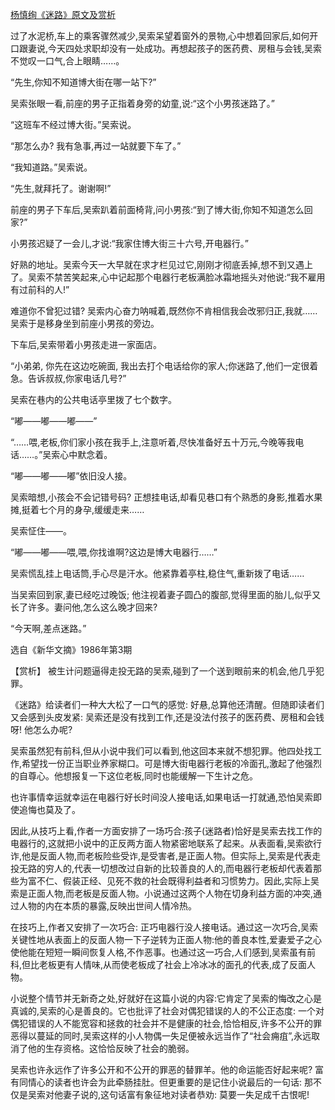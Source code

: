 [杨慎绚《迷路》原文及赏析](https://www.vrrw.net/wx/15128.html)

过了水泥桥,车上的乘客骤然减少,吴索呆望着窗外的景物,心中想着回家后,如何开口跟妻说,今天四处求职却没有一处成功。再想起孩子的医药费、房租与会钱,吴索不觉叹一口气,合上眼睛……。

“先生,你知不知道博大街在哪一站下?”

吴索张眼一看,前座的男子正指着身旁的幼童,说:“这个小男孩迷路了。”

“这班车不经过博大街。”吴索说。

“那怎么办? 我有急事,再过一站就要下车了。”

“我知道路。”吴索说。

“先生,就拜托了。谢谢啊!”

前座的男子下车后,吴索趴着前面椅背,问小男孩:“到了博大街,你知不知道怎么回家?”

小男孩迟疑了一会儿,才说:“我家住博大街三十六号,开电器行。”

好熟的地址。吴索今天一大早就在求才栏见过它,刚刚才彻底丢掉,想不到又遇上了。吴索不禁苦笑起来,心中记起那个电器行老板满脸冰霜地摇头对他说:“我不雇用有过前科的人!”

难道你不曾犯过错? 吴索内心奋力呐喊着,既然你不肯相信我会改邪归正,我就……吴索于是移身坐到前座小男孩的旁边。

下车后,吴索带着小男孩走进一家面店。

“小弟弟, 你先在这边吃碗面, 我出去打个电话给你的家人;你迷路了,他们一定很着急。告诉叔叔,你家电话几号?”

吴索在巷内的公共电话亭里拨了七个数字。

“嘟——嘟——嘟——”

“……喂,老板,你们家小孩在我手上,注意听着,尽快准备好五十万元,今晚等我电话……。”吴索心中默念着。

“嘟——嘟——嘟”依旧没人接。

吴索暗想,小孩会不会记错号码? 正想挂电话,却看见巷口有个熟悉的身影,推着水果摊,挺着七个月的身孕,缓缓走来……

吴索怔住——。

“嘟——嘟——喂,喂,你找谁啊?这边是博大电器行……”

吴索慌乱挂上电话筒,手心尽是汗水。他紧靠着亭柱,稳住气,重新拨了电话……

当吴索回到家,妻已经吃过晚饭; 他注视着妻子圆凸的腹部,觉得里面的胎儿,似乎又长了许多。妻问他,怎么这么晚才回来?

“今天啊,差点迷路。”

选自《新华文摘》1986年第3期



【赏析】 被生计问题逼得走投无路的吴索,碰到了一个送到眼前来的机会,他几乎犯罪。

《迷路》给读者们一种大大松了一口气的感觉: 好悬,总算他还清醒。但随即读者们又会感到头皮发紧: 吴索还是没有找到工作,还是没法付孩子的医药费、房租和会钱呀! 他怎么办呢?

吴索虽然犯有前科,但从小说中我们可以看到,他这回本来就不想犯罪。他四处找工作,希望找一份正当职业养家糊口。可是博大街电器行老板的冷面孔,激起了他强烈的自尊心。他想报复一下这位老板,同时也能缓解一下生计之危。

也许事情幸运就幸运在电器行好长时间没人接电话,如果电话一打就通,恐怕吴索即使追悔也莫及了。

因此,从技巧上看,作者一方面安排了一场巧合:孩子(迷路者)恰好是吴索去找工作的电器行的,这就把小说中的正反两方面人物紧密地联系了起来。从表面看,吴索欲行诈,他是反面人物,而老板险些受诈,是受害者,是正面人物。但实际上,吴索是代表走投无路的穷人的,代表一切想改过自新的比较善良的人的,而电器行老板却代表着那些为富不仁、假装正经、见死不救的社会既得利益者和习惯势力。因此,实际上吴索是正面人物,而老板是反面人物。小说通过这两个人物在切身利益方面的冲突,通过人物的内在本质的暴露,反映出世间人情冷热。

在技巧上,作者又安排了一次巧合: 正巧电器行没人接电话。通过这一次巧合,吴索关键性地从表面上的反面人物一下子逆转为正面人物:他的善良本性,爱妻爱子之心使他能在短短一瞬间恢复人格,不作恶事。也通过这一巧合,人们感到,吴索虽有前科,但比老板更有人情味,从而使老板成了社会上冷冰冰的面孔的代表,成了反面人物。

小说整个情节并无新奇之处,好就好在这篇小说的内容:它肯定了吴索的悔改之心是真诚的,吴索的心是善良的。它也批评了社会对偶犯错误的人的不公正态度: 一个对偶犯错误的人不能宽容和拯救的社会并不是健康的社会,恰恰相反,许多不公开的罪恶得以蔓延的同时,吴索这样的小人物偶一失足便被永远当作了“社会痈疽”,永远取消了他的生存资格。这恰恰反映了社会的脆弱。

吴索也许永远作了许多公开和不公开的罪恶的替罪羊。他的命运能否好起来呢? 富有同情心的读者也许会为此牵肠挂肚。但更重要的是记住小说最后的一句话: 那不仅是吴索对他妻子说的,这句话富有象征地对读者恭劝: 莫要一失足成千古恨呢!

